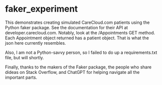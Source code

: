 # faker_experiment
This demonstrates creating simulated CareCloud.com patients using the Python faker package. See the documentation for their API at developer.carecloud.com. Notably, look at the /Appointments GET method.  Each Appointment object returned has a patient object. That is what the json here currently resembles.

Also, I am not a Python-savvy person, so I failed to do up a requirements.txt file, but will shortly. 

Finally, thanks to the makers of the Faker package, the people who share dideas on Stack Overflow, and ChatGPT for helping navigate all the important parts.
